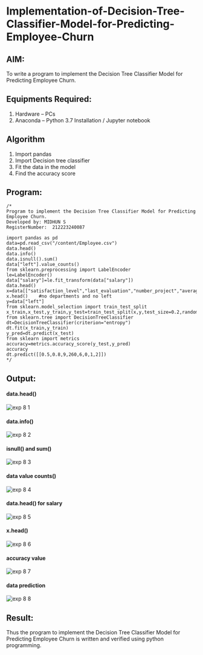 # Implementation-of-Decision-Tree-Classifier-Model-for-Predicting-Employee-Churn

## AIM:
To write a program to implement the Decision Tree Classifier Model for Predicting Employee Churn.

## Equipments Required:
1. Hardware – PCs
2. Anaconda – Python 3.7 Installation / Jupyter notebook

## Algorithm
1. Import pandas
2. Import Decision tree classifier
3. Fit the data in the model
4. Find the accuracy score

## Program:
```
/*
Program to implement the Decision Tree Classifier Model for Predicting Employee Churn.
Developed by: MIDHUN S
RegisterNumber:  212223240087

import pandas as pd
data=pd.read_csv("/content/Employee.csv")
data.head()
data.info()
data.isnull().sum()
data["left"].value_counts()
from sklearn.preprocessing import LabelEncoder
le=LabelEncoder()
data["salary"]=le.fit_transform(data["salary"])
data.head()
x=data[["satisfaction_level","last_evaluation","number_project","average_montly_hours","time_spend_company","Work_accident","promotion_last_5years","salary"]]
x.head()    #no departments and no left
y=data["left"]
from sklearn.model_selection import train_test_split
x_train,x_test,y_train,y_test=train_test_split(x,y,test_size=0.2,random_state=100)
from sklearn.tree import DecisionTreeClassifier
dt=DecisionTreeClassifier(criterion="entropy")
dt.fit(x_train,y_train)
y_pred=dt.predict(x_test)
from sklearn import metrics
accuracy=metrics.accuracy_score(y_test,y_pred)
accuracy
dt.predict([[0.5,0.8,9,260,6,0,1,2]])
*/
```

## Output:
#### data.head()
![exp 8 1](https://github.com/23003250/Implementation-of-Decision-Tree-Classifier-Model-for-Predicting-Employee-Churn/assets/139331462/885d6139-399a-4c19-a3a0-db05ea5f3893)

#### data.info()
![exp 8 2](https://github.com/23003250/Implementation-of-Decision-Tree-Classifier-Model-for-Predicting-Employee-Churn/assets/139331462/80cf87e6-649a-4ed3-abf1-b626c8e39455)


#### isnull() and sum()
![exp 8 3](https://github.com/23003250/Implementation-of-Decision-Tree-Classifier-Model-for-Predicting-Employee-Churn/assets/139331462/5e2e4149-0a0a-4a6a-8dd9-cf007fa89b10)


#### data value counts()
![exp 8 4](https://github.com/23003250/Implementation-of-Decision-Tree-Classifier-Model-for-Predicting-Employee-Churn/assets/139331462/7bda7406-970c-4569-bada-53f45bdb6cef)


#### data.head() for salary
![exp 8 5](https://github.com/23003250/Implementation-of-Decision-Tree-Classifier-Model-for-Predicting-Employee-Churn/assets/139331462/b38d765b-244a-4814-af3c-29e2c25908a8)


#### x.head()
![exp 8 6](https://github.com/23003250/Implementation-of-Decision-Tree-Classifier-Model-for-Predicting-Employee-Churn/assets/139331462/ad7ad011-7a8f-40de-8eb2-d6dabaa54981)


#### accuracy value
![exp 8 7](https://github.com/23003250/Implementation-of-Decision-Tree-Classifier-Model-for-Predicting-Employee-Churn/assets/139331462/f330326b-c3dd-4313-99de-2f616067fa06)

#### data prediction
![exp 8 8](https://github.com/23003250/Implementation-of-Decision-Tree-Classifier-Model-for-Predicting-Employee-Churn/assets/139331462/0a7b6663-9df1-4112-b407-8596359ed10f)

## Result:
Thus the program to implement the  Decision Tree Classifier Model for Predicting Employee Churn is written and verified using python programming.
